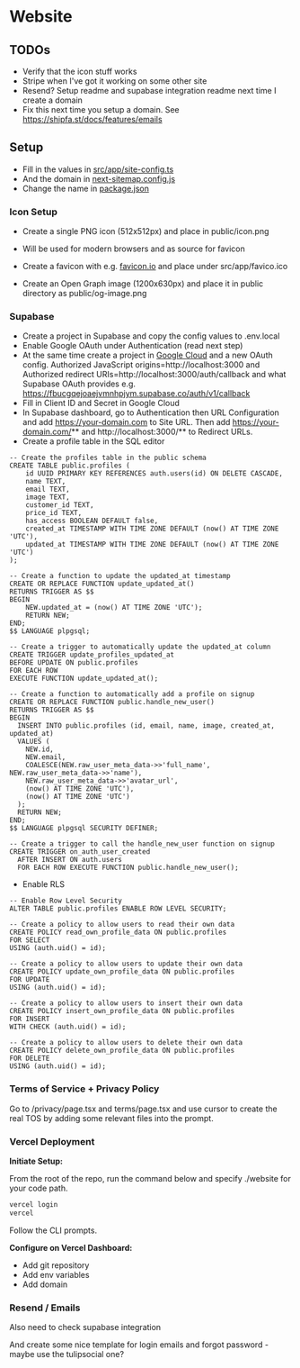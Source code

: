 # Website

## TODOs

- Verify that the icon stuff works
- Stripe when I've got it working on some other site
- Resend? Setup readme and supabase integration readme next time I create a domain
- Fix this next time you setup a domain. See https://shipfa.st/docs/features/emails

## Setup

- Fill in the values in [src/app/site-config.ts](src/app/site-config.ts)
- And the domain in [next-sitemap.config.js](next-sitemap.config.js)
- Change the name in [package.json](package.json)

### Icon Setup

- Create a single PNG icon (512x512px) and place in public/icon.png
- Will be used for modern browsers and as source for favicon
- Create a favicon with e.g. [favicon.io](https://favicon.io/) and place under src/app/favico.ico

- Create an Open Graph image (1200x630px) and place it in public directory as public/og-image.png

### Supabase

- Create a project in Supabase and copy the config values to .env.local
- Enable Google OAuth under Authentication (read next step)
- At the same time create a project in [Google Cloud](https://console.cloud.google.com/) and a new OAuth config. Authorized JavaScript origins=http://localhost:3000 and Authorized redirect URIs=http://localhost:3000/auth/callback and what Supabase OAuth provides e.g. https://fbucgqejoaejvmnhpjym.supabase.co/auth/v1/callback
- Fill in Client ID and Secret in Google Cloud
- In Supabase dashboard, go to Authentication then URL Configuration and add https://your-domain.com to Site URL. Then add https://your-domain.com/** and http://localhost:3000/** to Redirect URLs.
- Create a profile table in the SQL editor

```
-- Create the profiles table in the public schema
CREATE TABLE public.profiles (
    id UUID PRIMARY KEY REFERENCES auth.users(id) ON DELETE CASCADE,
    name TEXT,
    email TEXT,
    image TEXT,
    customer_id TEXT,
    price_id TEXT,
    has_access BOOLEAN DEFAULT false,
    created_at TIMESTAMP WITH TIME ZONE DEFAULT (now() AT TIME ZONE 'UTC'),
    updated_at TIMESTAMP WITH TIME ZONE DEFAULT (now() AT TIME ZONE 'UTC')
);

-- Create a function to update the updated_at timestamp
CREATE OR REPLACE FUNCTION update_updated_at()
RETURNS TRIGGER AS $$
BEGIN
    NEW.updated_at = (now() AT TIME ZONE 'UTC');
    RETURN NEW;
END;
$$ LANGUAGE plpgsql;

-- Create a trigger to automatically update the updated_at column
CREATE TRIGGER update_profiles_updated_at
BEFORE UPDATE ON public.profiles
FOR EACH ROW
EXECUTE FUNCTION update_updated_at();

-- Create a function to automatically add a profile on signup
CREATE OR REPLACE FUNCTION public.handle_new_user()
RETURNS TRIGGER AS $$
BEGIN
  INSERT INTO public.profiles (id, email, name, image, created_at, updated_at)
  VALUES (
    NEW.id,
    NEW.email,
    COALESCE(NEW.raw_user_meta_data->>'full_name', NEW.raw_user_meta_data->>'name'),
    NEW.raw_user_meta_data->>'avatar_url',
    (now() AT TIME ZONE 'UTC'),
    (now() AT TIME ZONE 'UTC')
  );
  RETURN NEW;
END;
$$ LANGUAGE plpgsql SECURITY DEFINER;

-- Create a trigger to call the handle_new_user function on signup
CREATE TRIGGER on_auth_user_created
  AFTER INSERT ON auth.users
  FOR EACH ROW EXECUTE FUNCTION public.handle_new_user();
```

- Enable RLS

```
-- Enable Row Level Security
ALTER TABLE public.profiles ENABLE ROW LEVEL SECURITY;

-- Create a policy to allow users to read their own data
CREATE POLICY read_own_profile_data ON public.profiles
FOR SELECT
USING (auth.uid() = id);

-- Create a policy to allow users to update their own data
CREATE POLICY update_own_profile_data ON public.profiles
FOR UPDATE
USING (auth.uid() = id);

-- Create a policy to allow users to insert their own data
CREATE POLICY insert_own_profile_data ON public.profiles
FOR INSERT
WITH CHECK (auth.uid() = id);

-- Create a policy to allow users to delete their own data
CREATE POLICY delete_own_profile_data ON public.profiles
FOR DELETE
USING (auth.uid() = id);
```

### Terms of Service + Privacy Policy

Go to /privacy/page.tsx and terms/page.tsx and use cursor to create the real TOS by adding some relevant files into the prompt.

### Vercel Deployment

**Initiate Setup:**

From the root of the repo, run the command below and specify ./website for your code path.

```bash
vercel login
vercel
```

Follow the CLI prompts.

**Configure on Vercel Dashboard:**

- Add git repository
- Add env variables
- Add domain

### Resend / Emails

Also need to check supabase integration

And create some nice template for login emails and forgot password - maybe use the tulipsocial one?
